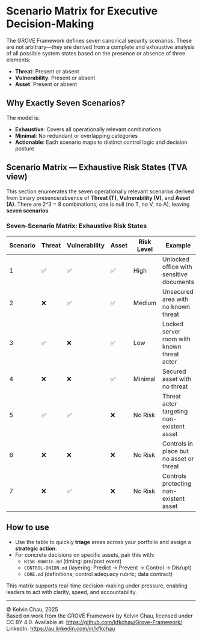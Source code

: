 # Scenario Matrix for Executive Decision-Making

The GROVE Framework defines seven canonical security scenarios. These are not arbitrary—they are derived from a complete and exhaustive analysis of all possible system states based on the presence or absence of three elements:
- **Threat**: Present or absent
- **Vulnerability**: Present or absent
- **Asset**: Present or absent

## Why Exactly Seven Scenarios?

The model is:
- **Exhaustive**: Covers all operationally relevant combinations
- **Minimal**: No redundant or overlapping categories
- **Actionable**: Each scenario maps to distinct control logic and decision posture

## Scenario Matrix — Exhaustive Risk States (TVA view)

This section enumerates the seven operationally relevant scenarios derived from binary presence/absence of **Threat (T)**, **Vulnerability (V)**, and **Asset (A)**. There are 2^3 = 8 combinations; one is null (no T, no V, no A), leaving **seven scenarios**.

### Seven-Scenario Matrix: Exhaustive Risk States

| Scenario | Threat | Vulnerability | Asset | Risk Level | Example                                | Strategic Action             |
|----------|--------|---------------|-------|------------|----------------------------------------|------------------------------|
| 1        | ✅     | ✅            | ✅    | High       | Unlocked office with sensitive documents | Deploy controls immediately  |
| 2        | ❌     | ✅            | ✅    | Medium     | Unsecured area with no known threat     | Investigate & prepare        |
| 3        | ✅     | ❌            | ✅    | Low        | Locked server room with known threat actor | Maintain vigilance        |
| 4        | ❌     | ❌            | ✅    | Minimal    | Secured asset with no threat            | Monitor for changes          |
| 5        | ✅     | ✅            | ❌    | No Risk    | Threat actor targeting non-existent asset | Maintain threat awareness |
| 6        | ❌     | ❌            | ❌    | No Risk    | Controls in place but no asset or threat | Reassess control necessity |
| 7        | ❌     | ✅            | ❌    | No Risk    | Controls protecting non-existent asset  | Reallocate resources         |

## How to use
- Use the table to quickly **triage** areas across your portfolio and assign a **strategic action**.
- For concrete decisions on specific assets, pair this with:
  - `RISK-BOWTIE.md` (timing: pre/post event)
  - `CONTROL-ONION.md` (layering: Predict → Prevent → Control → Disrupt)
  - `CORE.md` (definitions; control adequacy rubric; data contract)

This matrix supports real-time decision-making under pressure, enabling leaders to act with clarity, speed, and accountability.

---

© Kelvin Chau, 2025  
Based on work from the GROVE Framework by Kelvin Chau, licensed under CC BY 4.0. Available at: https://github.com/kfkchau/Grove-Framework/
LinkedIn: https://au.linkedin.com/in/kfkchau
